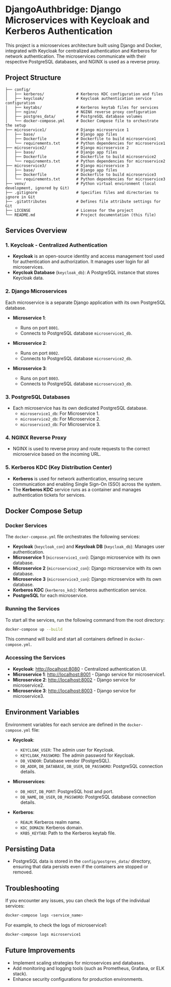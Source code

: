 # DjangoAuthbridge: Django Microservices with Keycloak and Kerberos Authentication

This project is a microservices architecture built using Django and Docker, integrated with Keycloak for centralized authentication and Kerberos for network authentication. The microservices communicate with their respective PostgreSQL databases, and NGINX is used as a reverse proxy.

## Project Structure

```
├── config/
│   ├── kerberos/              # Kerberos KDC configuration and files
│   ├── keycloak/              # Keycloak authentication service configuration
│   ├── keytabs/               # Kerberos keytab files for services
│   ├── nginx/                 # NGINX reverse proxy configuration
│   ├── postgres_data/         # PostgreSQL database volumes
│   └── docker-compose.yml     # Docker Compose file to orchestrate the setup
├── microservice1/             # Django microservice 1
│   ├── base/                  # Django app files
│   ├── Dockerfile             # Dockerfile to build microservice1
│   └── requirements.txt       # Python dependencies for microservice1
├── microservice2/             # Django microservice 2
│   ├── base/                  # Django app files
│   ├── Dockerfile             # Dockerfile to build microservice2
│   └── requirements.txt       # Python dependencies for microservice2
├── microservice3/             # Django microservice 3
│   ├── base/                  # Django app files
│   ├── Dockerfile             # Dockerfile to build microservice3
│   └── requirements.txt       # Python dependencies for microservice3
├── venv/                      # Python virtual environment (local development, ignored by Git)
├── .gitignore                 # Specifies files and directories to ignore in Git
├── .gitattributes             # Defines file attribute settings for Git
├── LICENSE                    # License for the project
└── README.md                  # Project documentation (this file)
```

## Services Overview

### 1. **Keycloak** - Centralized Authentication
- **Keycloak** is an open-source identity and access management tool used for authentication and authorization. It manages user login for all microservices.
- **Keycloak Database** (`keycloak_db`): A PostgreSQL instance that stores Keycloak data.

### 2. **Django Microservices**
Each microservice is a separate Django application with its own PostgreSQL database.

- **Microservice 1**: 
  - Runs on port `8001`.
  - Connects to PostgreSQL database `microservice1_db`.

- **Microservice 2**:
  - Runs on port `8002`.
  - Connects to PostgreSQL database `microservice2_db`.

- **Microservice 3**:
  - Runs on port `8003`.
  - Connects to PostgreSQL database `microservice3_db`.

### 3. **PostgreSQL Databases**
- Each microservice has its own dedicated PostgreSQL database.
  - `microservice1_db`: For Microservice 1.
  - `microservice2_db`: For Microservice 2.
  - `microservice3_db`: For Microservice 3.

### 4. **NGINX Reverse Proxy**
- NGINX is used to reverse proxy and route requests to the correct microservice based on the incoming URL.

### 5. **Kerberos KDC (Key Distribution Center)**
- **Kerberos** is used for network authentication, ensuring secure communication and enabling Single Sign-On (SSO) across the system.
- The **Kerberos KDC** service runs as a container and manages authentication tickets for services.

## Docker Compose Setup

### Docker Services

The `docker-compose.yml` file orchestrates the following services:
- **Keycloak** (`keycloak_con`) and **Keycloak DB** (`keycloak_db`): Manages user authentication.
- **Microservice 1** (`microservice1_con`): Django microservice with its own database.
- **Microservice 2** (`microservice2_con`): Django microservice with its own database.
- **Microservice 3** (`microservice3_con`): Django microservice with its own database.
- **Kerberos KDC** (`kerberos_kdc`): Kerberos authentication service.
- **PostgreSQL** for each microservice.

### Running the Services

To start all the services, run the following command from the root directory:

```bash
docker-compose up --build
```

This command will build and start all containers defined in `docker-compose.yml`.

### Accessing the Services

- **Keycloak**: [http://localhost:8080](http://localhost:8080) - Centralized authentication UI.
- **Microservice 1**: [http://localhost:8001](http://localhost:8001) - Django service for microservice1.
- **Microservice 2**: [http://localhost:8002](http://localhost:8002) - Django service for microservice2.
- **Microservice 3**: [http://localhost:8003](http://localhost:8003) - Django service for microservice3.

## Environment Variables

Environment variables for each service are defined in the `docker-compose.yml` file:

- **Keycloak**:
  - `KEYCLOAK_USER`: The admin user for Keycloak.
  - `KEYCLOAK_PASSWORD`: The admin password for Keycloak.
  - `DB_VENDOR`: Database vendor (PostgreSQL).
  - `DB_ADDR`, `DB_DATABASE`, `DB_USER`, `DB_PASSWORD`: PostgreSQL connection details.

- **Microservices**:
  - `DB_HOST`, `DB_PORT`: PostgreSQL host and port.
  - `DB_NAME`, `DB_USER`, `DB_PASSWORD`: PostgreSQL database connection details.

- **Kerberos**:
  - `REALM`: Kerberos realm name.
  - `KDC_DOMAIN`: Kerberos domain.
  - `KRB5_KEYTAB`: Path to the Kerberos keytab file.

## Persisting Data

- PostgreSQL data is stored in the `config/postgres_data/` directory, ensuring that data persists even if the containers are stopped or removed.

## Troubleshooting

If you encounter any issues, you can check the logs of the individual services:

```bash
docker-compose logs <service_name>
```

For example, to check the logs of microservice1:

```bash
docker-compose logs microservice1
```

## Future Improvements

- Implement scaling strategies for microservices and databases.
- Add monitoring and logging tools (such as Prometheus, Grafana, or ELK stack).
- Enhance security configurations for production environments.
